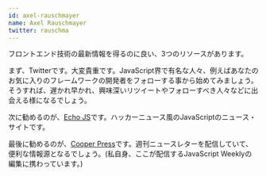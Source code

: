 ```yaml
---
id: axel-rauschmayer
name: Axel Rauschmayer
twitter: rauschma
---
```


フロントエンド技術の最新情報を得るのに良い、3つのリソースがあります。

まず、Twitterです。大変貴重です。JavaScript界で有名な人々、例えばあなたのお気に入りのフレームワークの開発者をフォローする事から始めてみましょう。そうすれば、遅かれ早かれ、興味深いリツイートやフォローすべき人々などに出会える様になるでしょう。

次に勧めるのが、[Echo JS](http://www.echojs.com/)です。ハッカーニュース風のJavaScriptのニュース・サイトです。

最後に勧めるのが、[Cooper Press](https://cooperpress.com/)です。週刊ニュースレターを配信していて、便利な情報源となるでしょう。(私自身、ここが配信するJavaScript Weeklyの編集に携わっています。)